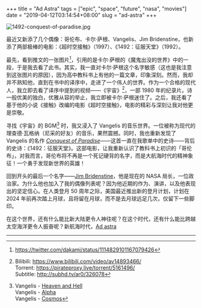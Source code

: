+++
title = "Ad Astra"
tags = ["epic", "space", "future", "nasa", "movies"]
date = "2019-04-12T03:14:54+08:00"
slug = "ad-astra"
+++

![1492-conquest-of-paradise.jpg](/images/1492-conquest-of-paradise.jpg "电影《1492：征服天堂》")

最近又新添了几个偶像：哥伦布、卡尔·萨根、Vangelis、Jim Bridenstine，也新添了两部极棒的电影：《超时空接触》（1997）、《1492：征服天堂》（1992）。

最先，看到推文的一张图片[^1]，引用的是卡尔·萨根的《魔鬼出没的世界》中的一段，于是我去看了此书。其实，我一直对卡尔·萨根这个名字敏感（这也是我注意到这张图片的原因），因为高中教科书上有他的一篇文章，印象深刻。然而，我却并不熟知他，直到在书中的译序中，走进了一个伟人的世界。作为一个合格的现代人，我立即去看了译序中提到的视频——《宇宙》[^2]，一部 1980 年的纪录片。诗一般优美的独白，优雅从容的举止，我立即被卡尔·萨根迷住了。之后，我还看了基于他的小说《接触》改编的电影《超时空接触》，电影的精彩与深刻让我对他更是崇敬。

寻找《宇宙》的 BGM[^3] 时，我又浸入了 Vangelis 的音乐世界。一位被称为现代的理查德·瓦格纳（尼采的好友）的音乐，果然震撼。同时，我也重新发现了 Vangelis 的名作 [*Conquest of Paradise*](https://music.163.com/song?id=2070502)——这首一直在我歌单中的史诗——背后的史诗：《1492：征服天堂》。这部电影，让我重新认识了教科书上初识的「哥伦布」，对我而言，哥伦布将不再是一个死记硬背的名字，而是大航海时代的精神象征！一个勇于发现新世界的英雄！

回到开头的最后一个名字——[Jim Bridenstine](https://twitter.com/JimBridenstine)，他是现在的 NASA 局长，一位政治家。为什么他也加入了我的偶像列表呢？因为他近期的作为、演讲，以及他表现出的坚定信心。在人类登月 50 周年之际，美国最近推出新的登月计划，计划在 2024 年前再次踏上月球，且将留在月球，而不是去月球远足几次，仅留下一些脚印。

在这个世界，还有什么能比新大陆更令人神往呢？在这个时代，还有什么能比跨越太空海洋更令人振奋呢？新航海时代，[Ad astra](https://en.wikipedia.org/wiki/Ad_astra_(phrase))

---

[^1]: https://twitter.com/dakami/status/1114829101167079426
[^2]: Bilibili: https://www.bilibili.com/video/av14893466/<br>Torrent: https://pirateproxy.live/torrent/5161496/<br>Subtitle: http://subhd.tv/ar0/326078
[^3]: Vangelis - [Heaven and Hell](https://music.163.com/song?id=2071005)<br>Vangelis - [Alpha](https://music.163.com/song?id=21994202)<br>Vangelis - [Cosmos](https://music.163.com/album?id=208529)
